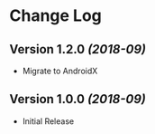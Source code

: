 Change Log
==========

Version 1.2.0 *(2018-09)*
-------------------------
* Migrate to AndroidX

Version 1.0.0 *(2018-09)*
-------------------------
* Initial Release

